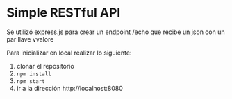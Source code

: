 # Simple RESTful API
Se utilizó express.js para crear un endpoint /echo que recibe un json con un par llave vvalore

Para inicializar en local realizar lo siguiente:

1. clonar el repositorio
2. `npm install`
3. `npm start`
4. ir a la dirección http://localhost:8080
